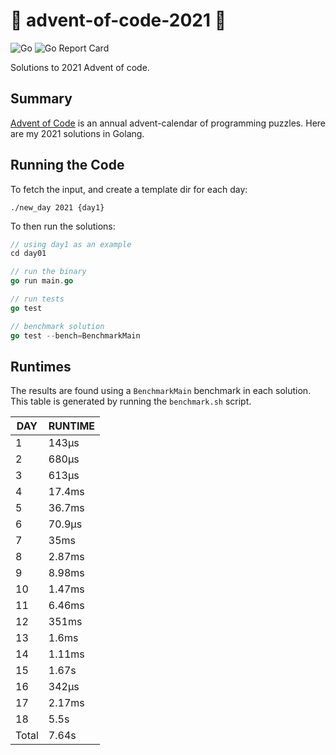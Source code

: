 # 🎄 advent-of-code-2021 🎄

![Go](https://github.com/jcockbain/advent-of-code-2021/workflows/Go/badge.svg)
![Go Report Card](https://goreportcard.com/badge/github.com/jcockbain/advent-of-code-2021)

Solutions to 2021 Advent of code. 

## Summary 

[Advent of Code](https://adventofcode.com/) is an annual advent-calendar of programming puzzles. Here are my 2021 solutions in Golang. 

## Running the Code

To fetch the input, and create a template dir for each day: 

```shell
./new_day 2021 {day1}
```

To then run the solutions: 

```go
// using day1 as an example
cd day01

// run the binary
go run main.go

// run tests
go test

// benchmark solution
go test --bench=BenchmarkMain

```

## Runtimes

The results are found using a `BenchmarkMain` benchmark in each solution. This table is generated by running the `benchmark.sh` script.

|  DAY  | RUNTIME |
|-------|---------|
|     1 | 143µs   |
|     2 | 680µs   |
|     3 | 613µs   |
|     4 | 17.4ms  |
|     5 | 36.7ms  |
|     6 | 70.9µs  |
|     7 | 35ms    |
|     8 | 2.87ms  |
|     9 | 8.98ms  |
|    10 | 1.47ms  |
|    11 | 6.46ms  |
|    12 | 351ms   |
|    13 | 1.6ms   |
|    14 | 1.11ms  |
|    15 | 1.67s   |
|    16 | 342µs   |
|    17 | 2.17ms  |
|    18 | 5.5s    |
| Total | 7.64s   |
